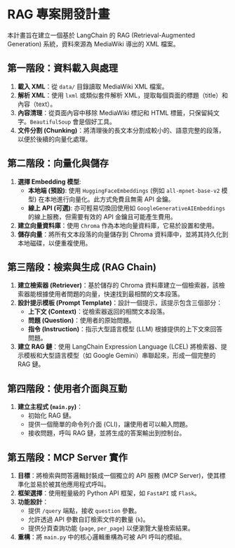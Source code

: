 # RAG 專案開發計畫

本計畫旨在建立一個基於 LangChain 的 RAG (Retrieval-Augmented Generation) 系統，資料來源為 MediaWiki 導出的 XML 檔案。

## 第一階段：資料載入與處理

1.  **載入 XML**：從 `data/` 目錄讀取 MediaWiki XML 檔案。
2.  **解析 XML**：使用 `lxml` 或類似套件解析 XML，提取每個頁面的標題（title）和內容（text）。
3.  **內容清理**：從頁面內容中移除 MediaWiki 標記和 HTML 標籤，只保留純文字。`BeautifulSoup` 會是個好工具。
4.  **文件分割 (Chunking)**：將清理後的長文本分割成較小的、語意完整的段落，以便於後續的向量化處理。

## 第二階段：向量化與儲存

1.  **選擇 Embedding 模型**:
    *   **本地端 (預設)**: 使用 `HuggingFaceEmbeddings` (例如 `all-mpnet-base-v2` 模型) 在本地進行向量化。此方式免費且無需 API 金鑰。
    *   **線上 API (可選)**: 亦可輕易切換回使用如 `GoogleGenerativeAIEmbeddings` 的線上服務，但需要有效的 API 金鑰且可能產生費用。
2.  **建立向量資料庫**：使用 `Chroma` 作為本地向量資料庫，它易於設置和使用。
3.  **儲存向量**：將所有文本段落的向量儲存到 Chroma 資料庫中，並將其持久化到本地磁碟，以便重複使用。

## 第三階段：檢索與生成 (RAG Chain)

1.  **建立檢索器 (Retriever)**：基於儲存的 Chroma 資料庫建立一個檢索器，該檢索器能根據使用者問題的向量，快速找到最相關的文本段落。
2.  **設計提示模板 (Prompt Template)**：設計一個提示，該提示包含三個部分：
    *   **上下文 (Context)**：從檢索器返回的相關文本段落。
    *   **問題 (Question)**：使用者的原始問題。
    *   **指令 (Instruction)**：指示大型語言模型 (LLM) 根據提供的上下文來回答問題。
3.  **建立 RAG 鏈**：使用 LangChain Expression Language (LCEL) 將檢索器、提示模板和大型語言模型（如 Google Gemini）串聯起來，形成一個完整的 RAG 鏈。

## 第四階段：使用者介面與互動

1.  **建立主程式 (`main.py`)**：
    *   初始化 RAG 鏈。
    *   提供一個簡單的命令列介面 (CLI)，讓使用者可以輸入問題。
    *   接收問題，呼叫 RAG 鏈，並將生成的答案輸出到控制台。

## 第五階段：MCP Server 實作

1.  **目標**：將檢索與問答邏輯封裝成一個獨立的 API 服務 (MCP Server)，使其標準化並易於被其他應用程式呼叫。
2.  **框架選擇**：使用輕量級的 Python API 框架，如 `FastAPI` 或 `Flask`。
3.  **功能設計**：
    *   提供 `/query` 端點，接收 `question` 參數。
    *   允許透過 API 參數自訂檢索文件的數量 (`k`)。
    *   提供分頁查詢功能 (`page`, `per_page`) 以便瀏覽大量檢索結果。
4.  **重構**：將 `main.py` 中的核心邏輯重構為可被 API 呼叫的模組。